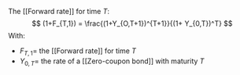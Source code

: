 The [[Forward rate]] for time $T$:
$$ (1+F_{T,1}) = \frac{(1+Y_{O,T+1})^{T+1}}{(1+ Y_{0,T})^T} $$
With:
- $F_{T,1} =$ the [[Forward rate]] for time $T$
- $Y_{0,T} =$ the rate of a [[Zero-coupon bond]] with maturity $T$